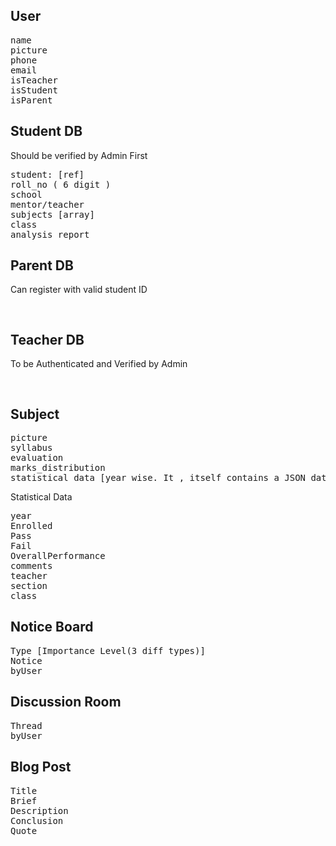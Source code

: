 ## User

<pre>
name
picture
phone 
email
isTeacher
isStudent
isParent
</pre>

## Student DB
Should be verified by Admin First
<pre>
student: [ref]
roll_no ( 6 digit )
school
mentor/teacher
subjects [array]
class
analysis_report
</pre>



## Parent DB
Can register with valid student ID
<pre>

</pre>


## Teacher DB
To be Authenticated and Verified by Admin
<pre>

</pre>


## Subject

<pre>
picture
syllabus
evaluation
marks_distribution
statistical data [year wise. It , itself contains a JSON data]
</pre>
Statistical Data
<pre>
year
Enrolled
Pass
Fail
OverallPerformance
comments
teacher
section
class
</pre>

## Notice Board

<pre>
Type [Importance Level(3 diff types)]
Notice
byUser
</pre>

## Discussion Room

<pre>
Thread
byUser
</pre>

## Blog Post

<pre>
Title
Brief
Description
Conclusion
Quote
</pre>